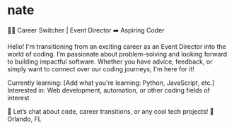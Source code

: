 # nate

👩‍💻 Career Switcher | Event Director ➡️ Aspiring Coder

Hello! I'm transitioning from an exciting career as an Event Director into the world of coding. I’m passionate about problem-solving and looking forward to building impactful software. Whether you have advice, feedback, or simply want to connect over our coding journeys, I'm here for it!

Currently learning: [Add what you're learning: Python, JavaScript, etc.]
Interested in: Web development, automation, or other coding fields of interest

💬 Let’s chat about code, career transitions, or any cool tech projects!
📍 Orlando, FL
